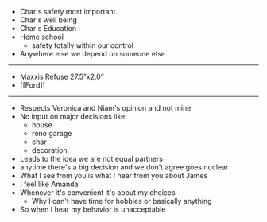 - Char's safety most important
- Char's well being
- Char's Education
- Home school
	- safety totally within our control
- Anywhere else we depend on someone else
- ---
- Maxxis Refuse 27.5”x2.0”
- [[Ford]]
- ---
- Respects Veronica and Niam's opinion and not mine
- No input on major decisions like:
	- house
	- reno garage
	- char
	- decoration
- Leads to the idea we are not equal partners
- anytime there's a big decision and we don't agree goes nuclear
- What I see from you is what I hear from you about James
- I feel like Amanda
- Whenever it's convenient it's about my choices
	- Why I can't have time for hobbies or basically anything
- So when I hear my behavior is unacceptable